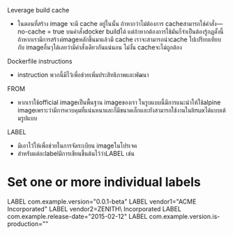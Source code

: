 Leverage build cache
* ในตอนที่สร้าง image จะมี cache อยู่ในนั้น ถ้าหากว่าไม่ต้องการ cacheสามารถใช่คำสั่ง—no-cache = true บนคำสั่งdocker buildได้ แต่ถ้าหากต้องการใช้มันก็จำเป็นต้องรู้กฎดั้งนี้
ถ้าหากเรามีการสร้างimageหลักขึ้นมาแล้วมี cache เราจะสามารถนำcache ไปเปรียบเทียบกับ imageอื่นๆได้เลยว่ามีคำสั่งเดียวกันแน่นอน ไม่งั้น cacheจะไม่ถูกต้อง

Dockerfile instructions
* instruction พวกนี้มีไว้เพื่อช่วยเพิ่มประสิทธิภาพและพัฒนา

FROM
* หากเราใช้official imageเป็นพื้นฐาน imageของเรา ในรูบแบบนี้มีการแนะนำให้ใช้alpine imageเพราะว่ามีการควบคุมที่แน่นหนาและก็มีขนาดเล็กและยังสามารถใช้งานในlinuxได้แบบเต้มรูปแบบ

LABEL
* มีเอาไว้ให้เพื่อช่วยในการจัดระเบียน imageในโปรเจค
* สำหรับแต่ละlabelมีการเขียนขึ้นต้นไว้ว่าLABEL
เช่น
# Set one or more individual labels
LABEL com.example.version="0.0.1-beta"
LABEL vendor1="ACME Incorporated"
LABEL vendor2=ZENITH\ Incorporated
LABEL com.example.release-date="2015-02-12"
LABEL com.example.version.is-production=""








	

